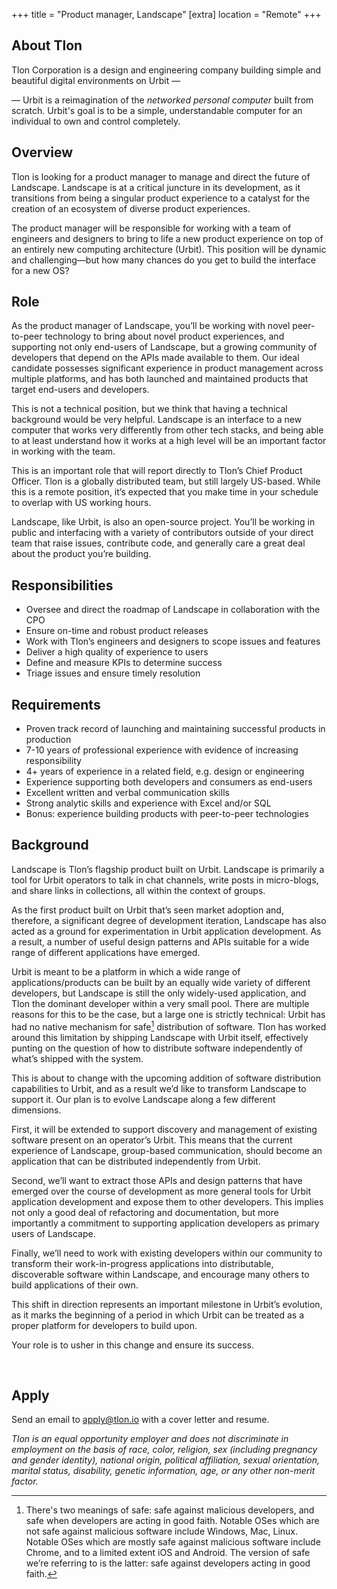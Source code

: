 +++
title = "Product manager, Landscape"
[extra]
location = "Remote"
+++

## About Tlon

Tlon Corporation is a design and engineering company building simple and beautiful digital environments on Urbit &mdash;

&mdash; Urbit is a reimagination of the *networked personal computer* built from scratch. Urbit's goal is to be a simple, understandable computer for an individual to own and control completely.

## Overview

Tlon is looking for a product manager to manage and direct the future of Landscape. Landscape is at a critical juncture in its development, as it transitions from being a singular product experience to a catalyst for the creation of an ecosystem of diverse product experiences.

The product manager will be responsible for working with a team of engineers and designers to bring to life a new product experience on top of an entirely new computing architecture (Urbit). This position will be dynamic and challenging—but how many chances do you get to build the interface for a new OS?

## Role

As the product manager of Landscape, you’ll be working with novel peer-to-peer technology to bring about novel product experiences, and supporting not only end-users of Landscape, but a growing community of developers that depend on the APIs made available to them. Our ideal candidate possesses significant experience in product management across multiple platforms, and has both launched and maintained products that target end-users and developers.

This is not a technical position, but we think that having a technical background would be very helpful. Landscape is an interface to a new computer that works very differently from other tech stacks, and being able to at least understand how it works at a high level will be an important factor in working with the team.

This is an important role that will report directly to Tlon’s Chief Product Officer. Tlon is a globally distributed team, but still largely US-based. While this is a remote position, it’s expected that you make time in your schedule to overlap with US working hours.

Landscape, like Urbit, is also an open-source project. You’ll be working in public and interfacing with a variety of contributors outside of your direct team that raise issues, contribute code, and generally care a great deal about the product you’re building.

## Responsibilities

- Oversee and direct the roadmap of Landscape in collaboration with the CPO
- Ensure on-time and robust product releases
- Work with Tlon’s engineers and designers to scope issues and features
- Deliver a high quality of experience to users
- Define and measure KPIs to determine success
- Triage issues and ensure timely resolution

## Requirements

- Proven track record of launching and maintaining successful products in production
- 7-10 years of professional experience with evidence of increasing responsibility
- 4+ years of experience in a related field, e.g. design or engineering
- Experience supporting both developers and consumers as end-users
- Excellent written and verbal communication skills
- Strong analytic skills and experience with Excel and/or SQL
- Bonus: experience building products with peer-to-peer technologies

## Background

Landscape is Tlon’s flagship product built on Urbit. Landscape is primarily a tool for Urbit operators to talk in chat channels, write posts in micro-blogs, and share links in collections, all within the context of groups.

As the first product built on Urbit that’s seen market adoption and, therefore, a significant degree of development iteration, Landscape has also acted as a ground for experimentation in Urbit application development. As a result, a number of useful design patterns and APIs suitable for a wide range of different applications have emerged.

Urbit is meant to be a platform in which a wide range of applications/products can be built by an equally wide variety of different developers, but Landscape is still the only widely-used application, and Tlon the dominant developer within a very small pool. There are multiple reasons for this to be the case, but a large one is strictly technical: Urbit has had no native mechanism for safe[^1] distribution of software. Tlon has worked around this limitation by shipping Landscape with Urbit itself, effectively punting on the question of how to distribute software independently of what’s shipped with the system.

This is about to change with the upcoming addition of software distribution capabilities to Urbit, and as a result we’d like to transform Landscape to support it. Our plan is to evolve Landscape along a few different dimensions.

First, it will be extended to support discovery and management of existing software present on an operator’s Urbit. This means that the current experience of Landscape, group-based communication, should become an application that can be distributed independently from Urbit.

Second, we’ll want to extract those APIs and design patterns that have emerged over the course of development as more general tools for Urbit application development and expose them to other developers. This implies not only a good deal of refactoring and documentation, but more importantly a commitment to supporting application developers as primary users of Landscape.

Finally, we’ll need to work with existing developers within our community to transform their work-in-progress applications into distributable, discoverable software within Landscape, and encourage many others to build applications of their own.

This shift in direction represents an important milestone in Urbit’s evolution, as it marks the beginning of a period in which Urbit can be treated as a proper platform for developers to build upon.

Your role is to usher in this change and ensure its success.

[^1]: There's two meanings of safe: safe against malicious developers, and safe when developers are acting in good faith. Notable OSes which are not safe against malicious software include Windows, Mac, Linux. Notable OSes which are mostly safe against malicious software include Chrome, and to a limited extent iOS and Android. The version of safe we’re referring to is the latter: safe against developers acting in good faith.

<br>

## Apply

Send an email to [apply@tlon.io](mailto:apply@tlon.io) with a cover letter and resume.

*Tlon is an equal opportunity employer and does not discriminate in employment on the basis of race, color, religion, sex (including pregnancy and gender identity), national origin, political affiliation, sexual orientation, marital status, disability, genetic information, age, or any other non-merit factor.*


